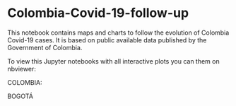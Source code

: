 # Colombia-Covid-19-follow-up

This notebook contains maps and charts to follow the evolution of Colombia Covid-19 cases. It is based on public available data published by the Government of Colombia.

To view this Jupyter notebooks with all interactive plots you can them on nbviewer:

COLOMBIA:

BOGOTÁ
